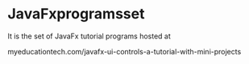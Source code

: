 # JavaFxprogramsset

It is the set of JavaFx tutorial programs hosted at

myeducationtech.com/javafx-ui-controls-a-tutorial-with-mini-projects
